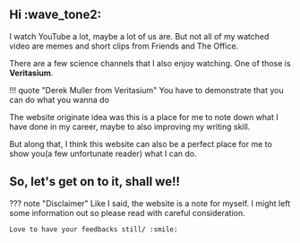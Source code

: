 ## Hi :wave_tone2:
I watch YouTube a lot, maybe a lot of us are. 
But not all of my watched video are memes and short clips from Friends and The Office. 

There are a few science channels that I also enjoy watching. One of those is **Veritasium**. 

!!! quote "Derek Muller from Veritasium"
    You have to demonstrate that you can do what you wanna do

The website originate idea was this is a place for me to note down what I have done in my career, maybe to also improving my writing skill. 

But along that, I think this website can also be a perfect place for me to show you(a few unfortunate reader) what I can do.

<h2>So, let's get on to it, shall we!! </h2>

??? note "Disclaimer"
    Like I said, the website is a note for myself. I might left some information out so please read with careful consideration. 

    Love to have your feedbacks still/ :smile: